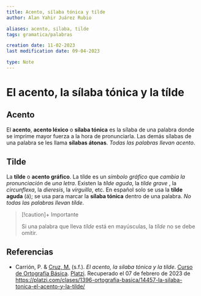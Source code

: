 ```yaml
---
title: Acento, sílaba tónica y tílde
author: Alan Yahir Juárez Rubio

aliases: acento, silaba, tilde
tags: gramatica/palabras

creation date: 11-02-2023
last modification date: 09-04-2023

type: Note
---
```


# El acento, la sílaba tónica y la tílde

## Acento

El **acento**, **acento léxico** o **sílaba tónica** es la sílaba de una palabra donde se imprime mayor fuerza a la hora de pronunciarla. Las demás sílabas de una palabra se les llama **sílabas átonas**. _Todas las palabras llevan acento_.

## Tilde

La **tílde** o **acento gráfico**. La tílde es un _símbolo gráfico_ que _cambia la pronunciación_ de _una letra_. Existen la _tílde aguda_, la _tílde grave_ , la _circunflexa_, la _dieresis_, la _virguilla_, etc. En español solo se usa la **tílde aguda** (á); se usa para marcar la **sílaba tónica** dentro de una palabra. _No todas las palabras llevan tílde_.

> [!caution]+ Importante
> 
> Si una palabra que lleva _tílde_ está en mayúsculas, la _tílde_ no se debe omitir.

<div style="page-break-after: always;"></div>

## Referencias

- Carrión, P. & [Cruz, M.](https://platzi.com/profesores/mariandrea-cruz/) (s.f.). _El acento, la sílaba tónica y la tilde_. [Curso de Ortografía Básica](https://platzi.com/cursos/ortografia-basica/). [Platzi](https://platzi.com/home). Recuperado el 07 de febrero de 2023 de https://platzi.com/clases/1396-ortografia-basica/14457-la-silaba-tonica-el-acento-y-la-tilde/